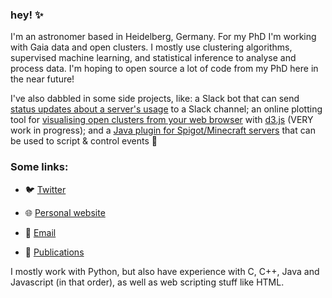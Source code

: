 ### hey! ✨

I'm an astronomer based in Heidelberg, Germany. For my PhD I'm working with Gaia data and open clusters. I mostly use clustering algorithms, supervised machine learning, and statistical inference to analyse and process data. I'm hoping to open source a lot of code from my PhD here in the near future!

I've also dabbled in some side projects, like: a Slack bot that can send [status updates about a server's usage](https://github.com/emilyhunt/lsw-slackbot) to a Slack channel; an online plotting tool for [visualising open clusters from your web browser](https://github.com/emilyhunt/open-cluster-plotter) with [d3.js](https://d3js.org/) (VERY work in progress); and a [Java plugin for Spigot/Minecraft servers](https://github.com/emilyhunt/ScenarioGen) that can be used to script & control events 👀

### Some links:

- 🐦 [Twitter](https://twitter.com/emilydoesastro)

- 🌐 [Personal website](https://emilydoesastro.com/)

- 📧 [Email](mailto:ehunt@lsw.uni-heidelberg.de)

- 📖 [Publications](https://ui.adsabs.harvard.edu/search/q=orcid%3A0000-0002-5555-8058&sort=date+desc)

I mostly work with Python, but also have experience with C, C++, Java and Javascript (in that order), as well as web scripting stuff like HTML.

<!--
**emilyhunt/emilyhunt** is a ✨ _special_ ✨ repository because its `README.md` (this file) appears on your GitHub profile.

Here are some ideas to get you started:

- 🔭 I’m currently working on ...
- 🌱 I’m currently learning ...
- 👯 I’m looking to collaborate on ...
- 🤔 I’m looking for help with ...
- 💬 Ask me about ...
- 📫 How to reach me: ...
- 😄 Pronouns: ...
- ⚡ Fun fact: ...
-->
